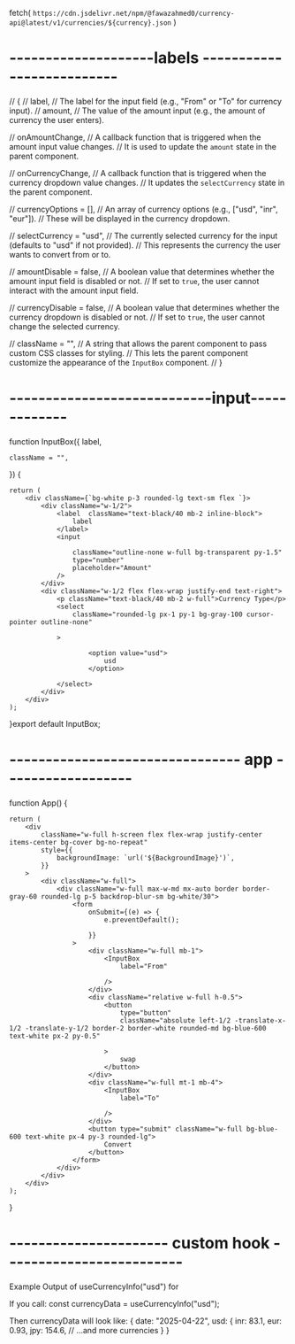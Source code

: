 fetch(
`https://cdn.jsdelivr.net/npm/@fawazahmed0/currency-api@latest/v1/currencies/${currency}.json`
)

# --------------------labels --------------------------

// {
// label, // The label for the input field (e.g., "From" or "To" for currency input).
// amount, // The value of the amount input (e.g., the amount of currency the user enters).

// onAmountChange, // A callback function that is triggered when the amount input value changes.
// It is used to update the `amount` state in the parent component.

// onCurrencyChange, // A callback function that is triggered when the currency dropdown value changes.
// It updates the `selectCurrency` state in the parent component.

// currencyOptions = [], // An array of currency options (e.g., ["usd", "inr", "eur"]).
// These will be displayed in the currency dropdown.

// selectCurrency = "usd", // The currently selected currency for the input (defaults to "usd" if not provided).
// This represents the currency the user wants to convert from or to.

// amountDisable = false, // A boolean value that determines whether the amount input field is disabled or not.
// If set to `true`, the user cannot interact with the amount input field.

// currencyDisable = false, // A boolean value that determines whether the currency dropdown is disabled or not.
// If set to `true`, the user cannot change the selected currency.

// className = "", // A string that allows the parent component to pass custom CSS classes for styling.
// This lets the parent component customize the appearance of the `InputBox` component.
// }

# ----------------------------input-------------

function InputBox({
label,

    className = "",

}) {

    return (
        <div className={`bg-white p-3 rounded-lg text-sm flex `}>
            <div className="w-1/2">
                <label  className="text-black/40 mb-2 inline-block">
                    label
                </label>
                <input

                    className="outline-none w-full bg-transparent py-1.5"
                    type="number"
                    placeholder="Amount"
                />
            </div>
            <div className="w-1/2 flex flex-wrap justify-end text-right">
                <p className="text-black/40 mb-2 w-full">Currency Type</p>
                <select
                    className="rounded-lg px-1 py-1 bg-gray-100 cursor-pointer outline-none"

                >

                        <option value="usd">
                            usd
                        </option>

                </select>
            </div>
        </div>
    );

}export default InputBox;

# -------------------------------- app ------------------

function App() {

    return (
        <div
            className="w-full h-screen flex flex-wrap justify-center items-center bg-cover bg-no-repeat"
            style={{
                backgroundImage: `url('${BackgroundImage}')`,
            }}
        >
            <div className="w-full">
                <div className="w-full max-w-md mx-auto border border-gray-60 rounded-lg p-5 backdrop-blur-sm bg-white/30">
                    <form
                        onSubmit={(e) => {
                            e.preventDefault();

                        }}
                    >
                        <div className="w-full mb-1">
                            <InputBox
                                label="From"

                            />
                        </div>
                        <div className="relative w-full h-0.5">
                            <button
                                type="button"
                                className="absolute left-1/2 -translate-x-1/2 -translate-y-1/2 border-2 border-white rounded-md bg-blue-600 text-white px-2 py-0.5"

                            >
                                swap
                            </button>
                        </div>
                        <div className="w-full mt-1 mb-4">
                            <InputBox
                                label="To"

                            />
                        </div>
                        <button type="submit" className="w-full bg-blue-600 text-white px-4 py-3 rounded-lg">
                            Convert
                        </button>
                    </form>
                </div>
            </div>
        </div>
    );

}

# ---------------------- custom hook -------------------------

Example Output of useCurrencyInfo("usd") for

If you call:
const currencyData = useCurrencyInfo("usd");

Then currencyData will look like:
{
date: "2025-04-22",
usd: {
inr: 83.1,
eur: 0.93,
jpy: 154.6,
// ...and more currencies
}
}
